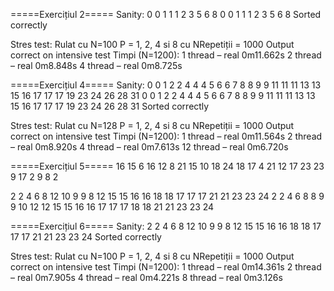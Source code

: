 =====Exercițiul 2=====
Sanity:
  0  0  1  1  1  2  3  5  6  8
  0  0  1  1  1  2  3  5  6  8
Sorted correctly

Stres test:
Rulat cu N=100 P = 1, 2, 4 si 8 cu NRepetiții = 1000
Output correct on intensive test
Timpi (N=1200):
1 thread – real    0m11.662s
2 thread – real    0m8.848s
4 thread – real    0m8.725s

=====Exercițiul 4=====
Sanity:
  0  0  1  2  2  4  4  4  5  6  6  7  8  8  9  9 11 11 11 13 13 15 16 17 17 17 19 23 24 26 28 31
  0  0  1  2  2  4  4  4  5  6  6  7  8  8  9  9 11 11 11 13 13 15 16 17 17 17 19 23 24 26 28 31
Sorted correctly

Stres test:
Rulat cu N=128 P = 1, 2, 4 si 8 cu NRepetiții = 1000
Output correct on intensive test
Timpi (N=1200):
1 thread – real    0m11.564s
2 thread – real    0m8.920s
4 thread – real    0m7.613s
12 thread – real    0m6.720s

=====Exercițiul 5=====
16      15      6       16      12
8       21      15      10      18
24      18      17      4       21
12      17      23      23      9
17      2       9       8       2


2       2       4       6       8
12      10      9       9       8
12      15      15      16      16
18      18      17      17      17
21      21      23      23      24
2 2 4 6 8 8 9 9 10 12 12 15 15 16 16 17 17 17 18 18 21 21 23 23 24 

=====Exercițiul 6=====
Sanity:
2       2       4       6       8
12      10      9       9       8
12      15      15      16      16
18      18      17      17      17
21      21      23      23      24
Sorted correctly

Stres test:
Rulat cu N=100 P = 1, 2, 4 si 8 cu NRepetiții = 1000
Output correct on intensive test
Timpi (N=1200):
1 thread – real    0m14.361s
2 thread – real    0m7.905s
4 thread – real    0m4.221s
8 thread – real    0m3.126s

